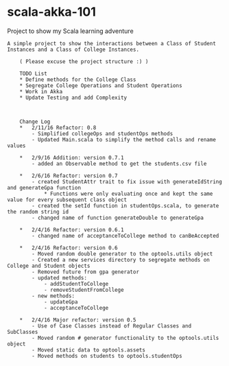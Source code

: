 # scala-akka-101
    
Project to show my Scala learning adventure    
    
    A simple project to show the interactions between a Class of Student Instances and a Class of College Instances.     
        
        ( Please excuse the project structure :) )
        
        TODO List
        * Define methods for the College Class
        * Segregate College Operations and Student Operations
        * Work in Akka
        * Update Testing and add Complexity
        
        
        
        Change Log 
        *   2/11/16 Refactor: 0.8
            - Simplified collegeOps and studentOps methods
            - Updated Main.scala to simplify the method calls and rename values
        
        *   2/9/16 Addition: version 0.7.1
            - added an Observable method to get the students.csv file
        
        *   2/6/16 Refactor: version 0.7
            - created StudentAttr trait to fix issue with generateIdString and generateGpa function
                * Functions were only evaluating once and kept the same value for every subsequent class object
            - created the setId function in studentOps.scala, to generate the random string id    
            - changed name of function generateDouble to generateGpa
            
        *   2/4/16 Refactor: version 0.6.1
            - changed name of acceptanceToCollege method to canBeAccepted 
        
        *   2/4/16 Refactor: version 0.6
            - Moved random double generator to the optools.utils object
            - Created a new services directory to segregate methods on College and Student objects
            - Removed future from gpa generator
            - updated methods:
                - addStudentToCollege
                - removeStudentFromCollege
            - new methods:
                - updateGpa
                - acceptanceToCollege
        
        *   2/4/16 Major refactor: version 0.5 
            - Use of Case Classes instead of Regular Classes and SubClasses
            - Moved random # generator functionality to the optools.utils object
            - Moved static data to optools.assets
            - Moved methods on students to optools.studentOps
